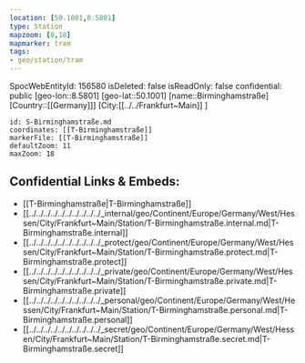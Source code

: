 ```yaml
---
location: [50.1001,8.5801]
type: Station 
mapzoom: [8,18] 
mapmarker: tram 
tags:
- geo/station/tram
---
```

SpocWebEntityId: 156580
isDeleted: false
isReadOnly: false
confidential: public
[geo-lon::8.5801]
[geo-lat::50.1001]
[name::Birminghamstraße]
[Country::[[Germany]]]
[City:[[../../Frankfurt~Main]] ]


```leaflet
id: S-Birminghamstraße.md
coordinates: [[T-Birminghamstraße]]
markerFile: [[T-Birminghamstraße]]
defaultZoom: 11 
maxZoom: 18
```


## Confidential Links & Embeds: 
- [[T-Birminghamstraße|T-Birminghamstraße]] 
- [[../../../../../../../../../../_internal/geo/Continent/Europe/Germany/West/Hessen/City/Frankfurt~Main/Station/T-Birminghamstraße.internal.md|T-Birminghamstraße.internal]] 
- [[../../../../../../../../../../_protect/geo/Continent/Europe/Germany/West/Hessen/City/Frankfurt~Main/Station/T-Birminghamstraße.protect.md|T-Birminghamstraße.protect]] 
- [[../../../../../../../../../../_private/geo/Continent/Europe/Germany/West/Hessen/City/Frankfurt~Main/Station/T-Birminghamstraße.private.md|T-Birminghamstraße.private]] 
- [[../../../../../../../../../../_personal/geo/Continent/Europe/Germany/West/Hessen/City/Frankfurt~Main/Station/T-Birminghamstraße.personal.md|T-Birminghamstraße.personal]] 
- [[../../../../../../../../../../_secret/geo/Continent/Europe/Germany/West/Hessen/City/Frankfurt~Main/Station/T-Birminghamstraße.secret.md|T-Birminghamstraße.secret]] 
